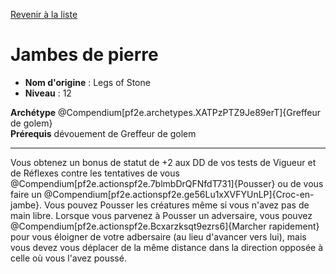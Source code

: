 [Revenir à la liste](list.md)

# Jambes de pierre

 * **Nom d'origine** : Legs of Stone
 * **Niveau** : 12


<p><span><strong>Archétype</strong> @Compendium[pf2e.archetypes.XATPzPTZ9Je89erT]{Greffeur de golem}<br><strong>Prérequis</strong> dévouement de Greffeur de golem<br></span></p>
<hr>
<p>Vous obtenez un bonus de statut de +2 aux DD de vos tests de Vigueur et de Réflexes contre les tentatives de vous @Compendium[pf2e.actionspf2e.7blmbDrQFNfdT731]{Pousser} ou de vous faire un @Compendium[pf2e.actionspf2e.ge56Lu1xXVFYUnLP]{Croc-en-jambe}. Vous pouvez Pousser les créatures même si vous n'avez pas de main libre. Lorsque vous parvenez à Pousser un adversaire, vous pouvez @Compendium[pf2e.actionspf2e.Bcxarzksqt9ezrs6]{Marcher rapidement} pour vous éloigner de votre adbersaire (au lieu d'avancer vers lui), mais vous devez vous déplacer de la même distance dans la direction opposée à celle où vous l'avez poussé.&nbsp;</p>